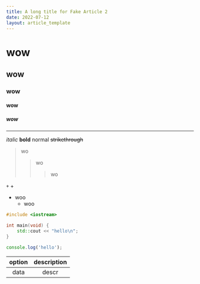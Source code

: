 ```yaml
---
title: A long title for Fake Article 2
date: 2022-07-12
layout: article_template
---
```


# wow

## wow

### wow

#### wow

##### wow

---

_italic_ **bold** normal
~~strikethrough~~

> wo
>
> > wo
> >
> > > wo

`+` +

-   woo
    -   woo

```cpp
#include <iostream>

int main(void) {
    std::cout << "hello\n";
}
```

```js
console.log('hello');
```

| option | description |
| :----: | :---------: |
|  data  |    descr    |
